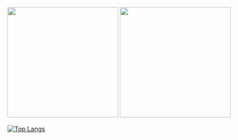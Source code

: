 
<!--
**incalescence/incalescence** is a ✨ _special_ ✨ repository because its `README.md` (this file) appears on your GitHub profile.

Here are some ideas to get you started:

- 🔭 I’m currently working on ...
- 🌱 I’m currently learning ...
- 👯 I’m looking to collaborate on ...
- 🤔 I’m looking for help with ...
- 💬 Ask me about ...
- 📫 How to reach me: ...
- 😄 Pronouns: ...
- ⚡ Fun fact: ...
-->
<p float="left">
<img src="https://user-images.githubusercontent.com/81507755/177552323-45421620-cafc-4509-ae6b-3625a0d018bd.gif" height="250">
<img src="https://user-images.githubusercontent.com/81507755/177553304-3b9af123-ce79-47ed-89c3-757e26262e49.gif" height="250">
</p>

[![Top Langs](https://github-readme-stats.vercel.app/api/top-langs/?username=incalescence&layout=compact)](https://github.com/incalescence/github-readme-stats)


